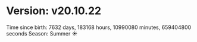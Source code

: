 # Version: v20.10.22
Time since birth: 7632 days, 183168 hours, 10990080 minutes, 659404800 seconds
Season: Summer ☀️
